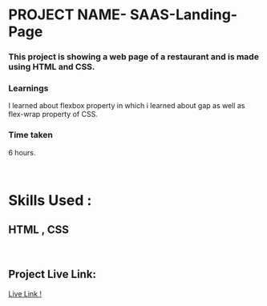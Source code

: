  
# PROJECT NAME- SAAS-Landing-Page

### This project is showing a web page of a restaurant and is made using HTML and CSS.
### Learnings
I learned about flexbox property in which i learned about gap as well as flex-wrap property of CSS.

### Time taken
6 hours.

</br>

# Skills Used :

## HTML ,  CSS

</br>


## Project Live Link:

[Live Link !](https://saas13.netlify.app/)


